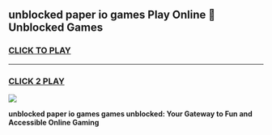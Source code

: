 
## unblocked paper io games Play Online 👋 Unblocked Games
<h3>
<a href="https://premium.freeplayer.one?title=unblocked_paper_io_games&ref=19F">CLICK TO PLAY</a></h3>
<hr>

<h3>
<a href="https://premium.freeplayer.one?title=unblocked_paper_io_games&ref=19F">CLICK 2 PLAY</a>
  
</h3>

<a href="https://premium.freeplayer.one?title=unblocked_paper_io_games&ref=19F"><img src="https://clearcache.store/games.png"></a>


**unblocked paper io games games unblocked: Your Gateway to Fun and Accessible Online Gaming**
